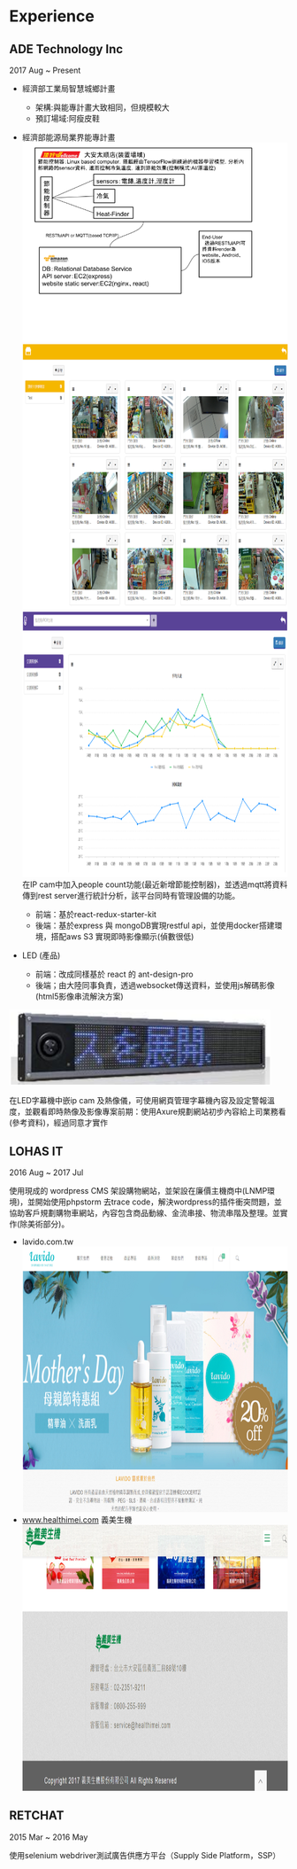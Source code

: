 # Experience

## ADE Technology Inc
2017 Aug ~ Present
* 經濟部工業局智慧城鄉計畫
    * 架構:與能專計畫大致相同，但規模較大
    * 預訂場域:阿瘦皮鞋
* 經濟部能源局業界能專計畫
![wellcome](wellcome.png)
<img src="ifancy1.PNG" alt="ifancy1"
	title="ifancy1" width="800" height="480" />
<img src="ifancy2.PNG" alt="ifancy"
	title="ifancy" width="800" height="480" />
在IP cam中加入people count功能(最近新增節能控制器)，並透過mqtt將資料傳到rest server進行統計分析，該平台同時有管理設備的功能。

    * 前端：基於react-redux-starter-kit
    * 後端：基於express 與 mongoDB實現restful api，並使用docker搭建環境，搭配aws S3 實現即時影像顯示(偵數很低)

* LED (產品)
    * 前端：改成同樣基於 react 的 ant-design-pro
    * 後端；由大陸同事負責，透過websocket傳送資料，並使用js解碼影像(html5影像串流解決方案)

![led](led.PNG)

在LED字幕機中嵌ip cam 及熱像儀，可使用網頁管理字幕機內容及設定警報溫度，並觀看即時熱像及影像專案前期：使用Axure規劃網站初步內容給上司業務看(參考資料)，經過同意才實作

## LOHAS IT
2016 Aug ~ 2017 Jul

使用現成的 wordpress CMS 架設購物網站，並架設在廉價主機商中(LNMP環境)，並開始使用phpstorm 去trace code，解決wordpress的插件衝突問題，並協助客戶規劃購物車網站，內容包含商品動線、金流串接、物流串階及整理。並實作(除美術部分)。
* lavido.com.tw 
<img src="lavido.PNG" alt="lavido"
	title="lavido" width="800" height="480" />
* www.healthimei.com 義美生機
<img src="healthimei.png" alt="healthimei"
	title="healthimei" width="800" height="480" />

## RETCHAT
2015 Mar ~ 2016 May

使用selenium webdriver測試廣告供應方平台（Supply Side Platform，SSP）
